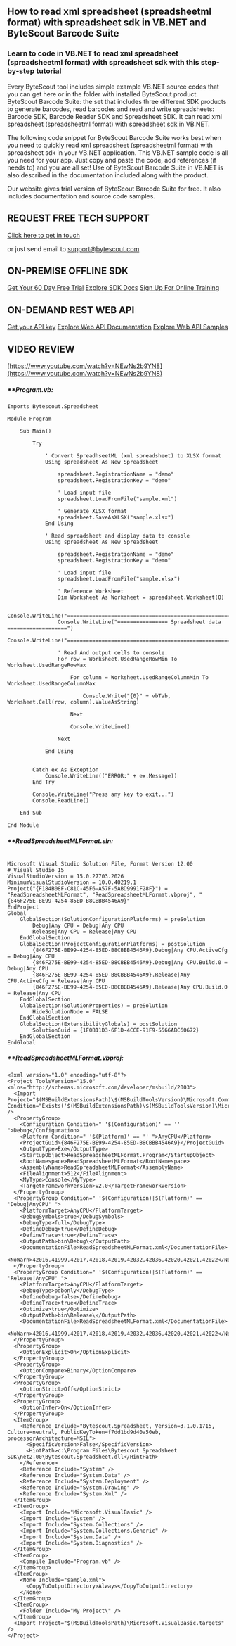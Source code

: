 ## How to read xml spreadsheet (spreadsheetml format) with spreadsheet sdk in VB.NET and ByteScout Barcode Suite

### Learn to code in VB.NET to read xml spreadsheet (spreadsheetml format) with spreadsheet sdk with this step-by-step tutorial

Every ByteScout tool includes simple example VB.NET source codes that you can get here or in the folder with installed ByteScout product. ByteScout Barcode Suite: the set that includes three different SDK products to generate barcodes, read barcodes and read and write spreadsheets: Barcode SDK, Barcode Reader SDK and Spreadsheet SDK. It can read xml spreadsheet (spreadsheetml format) with spreadsheet sdk in VB.NET.

The following code snippet for ByteScout Barcode Suite works best when you need to quickly read xml spreadsheet (spreadsheetml format) with spreadsheet sdk in your VB.NET application. This VB.NET sample code is all you need for your app. Just copy and paste the code, add references (if needs to) and you are all set! Use of ByteScout Barcode Suite in VB.NET is also described in the documentation included along with the product.

Our website gives trial version of ByteScout Barcode Suite for free. It also includes documentation and source code samples.

## REQUEST FREE TECH SUPPORT

[Click here to get in touch](https://bytescout.zendesk.com/hc/en-us/requests/new?subject=ByteScout%20Barcode%20Suite%20Question)

or just send email to [support@bytescout.com](mailto:support@bytescout.com?subject=ByteScout%20Barcode%20Suite%20Question) 

## ON-PREMISE OFFLINE SDK 

[Get Your 60 Day Free Trial](https://bytescout.com/download/web-installer?utm_source=github-readme)
[Explore SDK Docs](https://bytescout.com/documentation/index.html?utm_source=github-readme)
[Sign Up For Online Training](https://academy.bytescout.com/)


## ON-DEMAND REST WEB API

[Get your API key](https://pdf.co/documentation/api?utm_source=github-readme)
[Explore Web API Documentation](https://pdf.co/documentation/api?utm_source=github-readme)
[Explore Web API Samples](https://github.com/bytescout/ByteScout-SDK-SourceCode/tree/master/PDF.co%20Web%20API)

## VIDEO REVIEW

[https://www.youtube.com/watch?v=NEwNs2b9YN8](https://www.youtube.com/watch?v=NEwNs2b9YN8)




<!-- code block begin -->

##### ****Program.vb:**
    
```
Imports Bytescout.Spreadsheet

Module Program

    Sub Main()

        Try

            ' Convert SpreadhseetML (xml spreadsheet) to XLSX format
            Using spreadsheet As New Spreadsheet

                spreadsheet.RegistrationName = "demo"
                spreadsheet.RegistrationKey = "demo"

                ' Load input file
                spreadsheet.LoadFromFile("sample.xml")

                ' Generate XLSX format
                spreadsheet.SaveAsXLSX("sample.xlsx")
            End Using

            ' Read spreadsheet and display data to console
            Using spreadsheet As New Spreadsheet

                spreadsheet.RegistrationName = "demo"
                spreadsheet.RegistrationKey = "demo"

                ' Load input file
                spreadsheet.LoadFromFile("sample.xlsx")

                ' Reference Worksheet
                Dim Worksheet As Worksheet = spreadsheet.Worksheet(0)

                Console.WriteLine("=====================================================")
                Console.WriteLine("================ Spreadsheet data ===================")
                Console.WriteLine("=====================================================")

                ' Read And output cells to console.
                For row = Worksheet.UsedRangeRowMin To Worksheet.UsedRangeRowMax

                    For column = Worksheet.UsedRangeColumnMin To Worksheet.UsedRangeColumnMax

                        Console.Write("{0}" + vbTab, Worksheet.Cell(row, column).ValueAsString)

                    Next

                    Console.WriteLine()

                Next

            End Using


        Catch ex As Exception
            Console.WriteLine(("ERROR:" + ex.Message))
        End Try

        Console.WriteLine("Press any key to exit...")
        Console.ReadLine()

    End Sub

End Module

```

<!-- code block end -->    

<!-- code block begin -->

##### ****ReadSpreadsheetMLFormat.sln:**
    
```

Microsoft Visual Studio Solution File, Format Version 12.00
# Visual Studio 15
VisualStudioVersion = 15.0.27703.2026
MinimumVisualStudioVersion = 10.0.40219.1
Project("{F184B08F-C81C-45F6-A57F-5ABD9991F28F}") = "ReadSpreadsheetMLFormat", "ReadSpreadsheetMLFormat.vbproj", "{846F275E-BE99-4254-85ED-B8CBBB4546A9}"
EndProject
Global
	GlobalSection(SolutionConfigurationPlatforms) = preSolution
		Debug|Any CPU = Debug|Any CPU
		Release|Any CPU = Release|Any CPU
	EndGlobalSection
	GlobalSection(ProjectConfigurationPlatforms) = postSolution
		{846F275E-BE99-4254-85ED-B8CBBB4546A9}.Debug|Any CPU.ActiveCfg = Debug|Any CPU
		{846F275E-BE99-4254-85ED-B8CBBB4546A9}.Debug|Any CPU.Build.0 = Debug|Any CPU
		{846F275E-BE99-4254-85ED-B8CBBB4546A9}.Release|Any CPU.ActiveCfg = Release|Any CPU
		{846F275E-BE99-4254-85ED-B8CBBB4546A9}.Release|Any CPU.Build.0 = Release|Any CPU
	EndGlobalSection
	GlobalSection(SolutionProperties) = preSolution
		HideSolutionNode = FALSE
	EndGlobalSection
	GlobalSection(ExtensibilityGlobals) = postSolution
		SolutionGuid = {1F0B11D3-6F1D-4CCE-91F9-5566ABC60672}
	EndGlobalSection
EndGlobal

```

<!-- code block end -->    

<!-- code block begin -->

##### ****ReadSpreadsheetMLFormat.vbproj:**
    
```
<?xml version="1.0" encoding="utf-8"?>
<Project ToolsVersion="15.0" xmlns="http://schemas.microsoft.com/developer/msbuild/2003">
  <Import Project="$(MSBuildExtensionsPath)\$(MSBuildToolsVersion)\Microsoft.Common.props" Condition="Exists('$(MSBuildExtensionsPath)\$(MSBuildToolsVersion)\Microsoft.Common.props')" />
  <PropertyGroup>
    <Configuration Condition=" '$(Configuration)' == '' ">Debug</Configuration>
    <Platform Condition=" '$(Platform)' == '' ">AnyCPU</Platform>
    <ProjectGuid>{846F275E-BE99-4254-85ED-B8CBBB4546A9}</ProjectGuid>
    <OutputType>Exe</OutputType>
    <StartupObject>ReadSpreadsheetMLFormat.Program</StartupObject>
    <RootNamespace>ReadSpreadsheetMLFormat</RootNamespace>
    <AssemblyName>ReadSpreadsheetMLFormat</AssemblyName>
    <FileAlignment>512</FileAlignment>
    <MyType>Console</MyType>
    <TargetFrameworkVersion>v2.0</TargetFrameworkVersion>
  </PropertyGroup>
  <PropertyGroup Condition=" '$(Configuration)|$(Platform)' == 'Debug|AnyCPU' ">
    <PlatformTarget>AnyCPU</PlatformTarget>
    <DebugSymbols>true</DebugSymbols>
    <DebugType>full</DebugType>
    <DefineDebug>true</DefineDebug>
    <DefineTrace>true</DefineTrace>
    <OutputPath>bin\Debug\</OutputPath>
    <DocumentationFile>ReadSpreadsheetMLFormat.xml</DocumentationFile>
    <NoWarn>42016,41999,42017,42018,42019,42032,42036,42020,42021,42022</NoWarn>
  </PropertyGroup>
  <PropertyGroup Condition=" '$(Configuration)|$(Platform)' == 'Release|AnyCPU' ">
    <PlatformTarget>AnyCPU</PlatformTarget>
    <DebugType>pdbonly</DebugType>
    <DefineDebug>false</DefineDebug>
    <DefineTrace>true</DefineTrace>
    <Optimize>true</Optimize>
    <OutputPath>bin\Release\</OutputPath>
    <DocumentationFile>ReadSpreadsheetMLFormat.xml</DocumentationFile>
    <NoWarn>42016,41999,42017,42018,42019,42032,42036,42020,42021,42022</NoWarn>
  </PropertyGroup>
  <PropertyGroup>
    <OptionExplicit>On</OptionExplicit>
  </PropertyGroup>
  <PropertyGroup>
    <OptionCompare>Binary</OptionCompare>
  </PropertyGroup>
  <PropertyGroup>
    <OptionStrict>Off</OptionStrict>
  </PropertyGroup>
  <PropertyGroup>
    <OptionInfer>On</OptionInfer>
  </PropertyGroup>
  <ItemGroup>
    <Reference Include="Bytescout.Spreadsheet, Version=3.1.0.1715, Culture=neutral, PublicKeyToken=f7dd1bd9d40a50eb, processorArchitecture=MSIL">
      <SpecificVersion>False</SpecificVersion>
      <HintPath>c:\Program Files\Bytescout Spreadsheet SDK\net2.00\Bytescout.Spreadsheet.dll</HintPath>
    </Reference>
    <Reference Include="System" />
    <Reference Include="System.Data" />
    <Reference Include="System.Deployment" />
    <Reference Include="System.Drawing" />
    <Reference Include="System.Xml" />
  </ItemGroup>
  <ItemGroup>
    <Import Include="Microsoft.VisualBasic" />
    <Import Include="System" />
    <Import Include="System.Collections" />
    <Import Include="System.Collections.Generic" />
    <Import Include="System.Data" />
    <Import Include="System.Diagnostics" />
  </ItemGroup>
  <ItemGroup>
    <Compile Include="Program.vb" />
  </ItemGroup>
  <ItemGroup>
    <None Include="sample.xml">
      <CopyToOutputDirectory>Always</CopyToOutputDirectory>
    </None>
  </ItemGroup>
  <ItemGroup>
    <Folder Include="My Project\" />
  </ItemGroup>
  <Import Project="$(MSBuildToolsPath)\Microsoft.VisualBasic.targets" />
</Project>
```

<!-- code block end -->